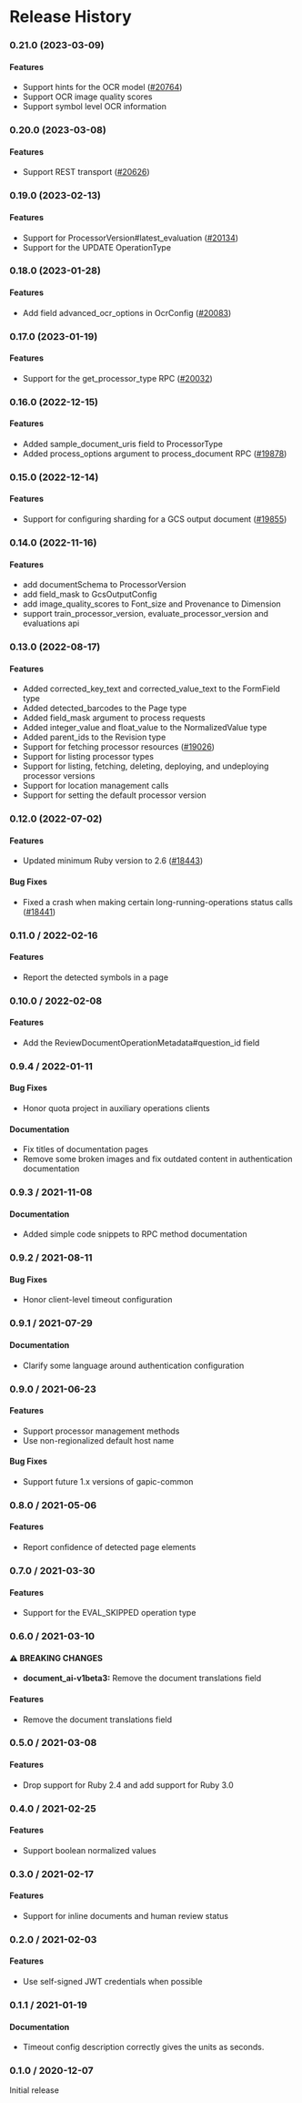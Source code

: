 # Release History

### 0.21.0 (2023-03-09)

#### Features

* Support hints for the OCR model ([#20764](https://github.com/googleapis/google-cloud-ruby/issues/20764)) 
* Support OCR image quality scores 
* Support symbol level OCR information 

### 0.20.0 (2023-03-08)

#### Features

* Support REST transport ([#20626](https://github.com/googleapis/google-cloud-ruby/issues/20626)) 

### 0.19.0 (2023-02-13)

#### Features

* Support for ProcessorVersion#latest_evaluation ([#20134](https://github.com/googleapis/google-cloud-ruby/issues/20134)) 
* Support for the UPDATE OperationType 

### 0.18.0 (2023-01-28)

#### Features

* Add field advanced_ocr_options in OcrConfig ([#20083](https://github.com/googleapis/google-cloud-ruby/issues/20083)) 

### 0.17.0 (2023-01-19)

#### Features

* Support for the get_processor_type RPC ([#20032](https://github.com/googleapis/google-cloud-ruby/issues/20032)) 

### 0.16.0 (2022-12-15)

#### Features

* Added sample_document_uris field to ProcessorType 
* Added process_options argument to process_document RPC ([#19878](https://github.com/googleapis/google-cloud-ruby/issues/19878)) 

### 0.15.0 (2022-12-14)

#### Features

* Support for configuring sharding for a GCS output document ([#19855](https://github.com/googleapis/google-cloud-ruby/issues/19855)) 

### 0.14.0 (2022-11-16)

#### Features

* add documentSchema to ProcessorVersion 
* add field_mask to GcsOutputConfig 
* add image_quality_scores to Font_size and Provenance to Dimension 
* support train_processor_version, evaluate_processor_version and evaluations api 

### 0.13.0 (2022-08-17)

#### Features

* Added corrected_key_text and corrected_value_text to the FormField type 
* Added detected_barcodes to the Page type 
* Added field_mask argument to process requests 
* Added integer_value and float_value to the NormalizedValue type 
* Added parent_ids to the Revision type 
* Support for fetching processor resources ([#19026](https://github.com/googleapis/google-cloud-ruby/issues/19026)) 
* Support for listing processor types 
* Support for listing, fetching, deleting, deploying, and undeploying processor versions 
* Support for location management calls 
* Support for setting the default processor version 

### 0.12.0 (2022-07-02)

#### Features

* Updated minimum Ruby version to 2.6 ([#18443](https://github.com/googleapis/google-cloud-ruby/issues/18443)) 
#### Bug Fixes

* Fixed a crash when making certain long-running-operations status calls ([#18441](https://github.com/googleapis/google-cloud-ruby/issues/18441)) 

### 0.11.0 / 2022-02-16

#### Features

* Report the detected symbols in a page

### 0.10.0 / 2022-02-08

#### Features

* Add the ReviewDocumentOperationMetadata#question_id field

### 0.9.4 / 2022-01-11

#### Bug Fixes

* Honor quota project in auxiliary operations clients

#### Documentation

* Fix titles of documentation pages
* Remove some broken images and fix outdated content in authentication documentation

### 0.9.3 / 2021-11-08

#### Documentation

* Added simple code snippets to RPC method documentation

### 0.9.2 / 2021-08-11

#### Bug Fixes

* Honor client-level timeout configuration

### 0.9.1 / 2021-07-29

#### Documentation

* Clarify some language around authentication configuration

### 0.9.0 / 2021-06-23

#### Features

* Support processor management methods
* Use non-regionalized default host name

#### Bug Fixes

* Support future 1.x versions of gapic-common

### 0.8.0 / 2021-05-06

#### Features

* Report confidence of detected page elements

### 0.7.0 / 2021-03-30

#### Features

* Support for the EVAL_SKIPPED operation type

### 0.6.0 / 2021-03-10

#### ⚠ BREAKING CHANGES

* **document_ai-v1beta3:** Remove the document translations field

#### Features

* Remove the document translations field

### 0.5.0 / 2021-03-08

#### Features

* Drop support for Ruby 2.4 and add support for Ruby 3.0

### 0.4.0 / 2021-02-25

#### Features

* Support boolean normalized values

### 0.3.0 / 2021-02-17

#### Features

* Support for inline documents and human review status

### 0.2.0 / 2021-02-03

#### Features

* Use self-signed JWT credentials when possible

### 0.1.1 / 2021-01-19

#### Documentation

* Timeout config description correctly gives the units as seconds.

### 0.1.0 / 2020-12-07

Initial release
